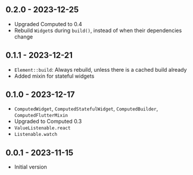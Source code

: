 ## 0.2.0 - 2023-12-25

- Upgraded Computed to 0.4
- Rebuild `Widget`s during `build()`, instead of when their dependencies change

## 0.1.1 - 2023-12-21

- `Element::build`: Always rebuild, unless there is a cached build already
- Added mixin for stateful widgets

## 0.1.0 - 2023-12-17

- `ComputedWidget`, `ComputedStatefulWidget`, `ComputedBuilder`, `ComputedFlutterMixin`
- Upgraded to Computed 0.3
- `ValueListenable.react`
- `Listenable.watch`

## 0.0.1 - 2023-11-15

- Initial version
